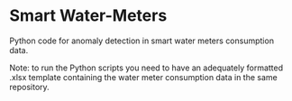 # Smart Water-Meters

Python code for anomaly detection in smart water meters consumption data.

Note: to run the Python scripts you need to have an adequately formatted .xlsx template containing the water meter consumption data in the same repository.
